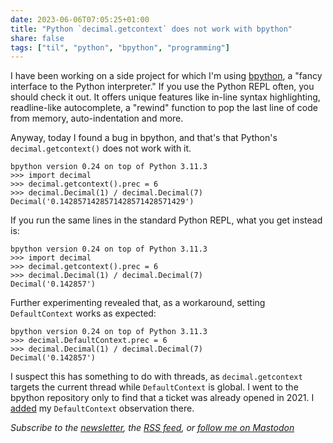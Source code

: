 ```yaml
---
date: 2023-06-06T07:05:25+01:00
title: "Python `decimal.getcontext` does not work with bpython"
share: false
tags: ["til", "python", "bpython", "programming"]
---
```

I have been working on a side project for which I'm using [bpython][1], a "fancy interface to the Python interpreter."
If you use the Python REPL often, you should check it out. It offers unique features like in-line syntax
highlighting, readline-like autocomplete, a "rewind" function to pop the last line of code from memory, auto-indentation
and more.

Anyway, today I found a bug in bpython, and that's that Python's `decimal.getcontext()` does not work with it.

```
bpython version 0.24 on top of Python 3.11.3
>>> import decimal
>>> decimal.getcontext().prec = 6
>>> decimal.Decimal(1) / decimal.Decimal(7)
Decimal('0.1428571428571428571428571429')
```

If you run the same lines in the standard Python REPL, what you get instead is:

```
bpython version 0.24 on top of Python 3.11.3
>>> import decimal
>>> decimal.getcontext().prec = 6
>>> decimal.Decimal(1) / decimal.Decimal(7)
Decimal('0.142857')
```
Further experimenting revealed that, as a workaround, setting `DefaultContext` works as expected:

```
bpython version 0.24 on top of Python 3.11.3
>>> decimal.DefaultContext.prec = 6
>>> decimal.Decimal(1) / decimal.Decimal(7)
Decimal('0.142857')
```

I suspect this has something to do with threads, as `decimal.getcontext` targets the current thread while
`DefaultContext` is global. I went to the bpython repository only to find that a ticket was already opened in 2021. I
[added][2] my `DefaultContext` observation there.

*Subscribe to the [newsletter][nl], the [RSS feed][rss], or [follow me on Mastodon][m]*

 [1]: https://bpython-interpreter.org
 [2]: https://github.com/bpython/bpython/issues/918#issuecomment-1578911204
 [rss]: https://nicolaiarocci.com/index.xml
 [m]: https://fosstodon.org/@nicola
 [nl]: https://nicolaiarocci.substack.com
